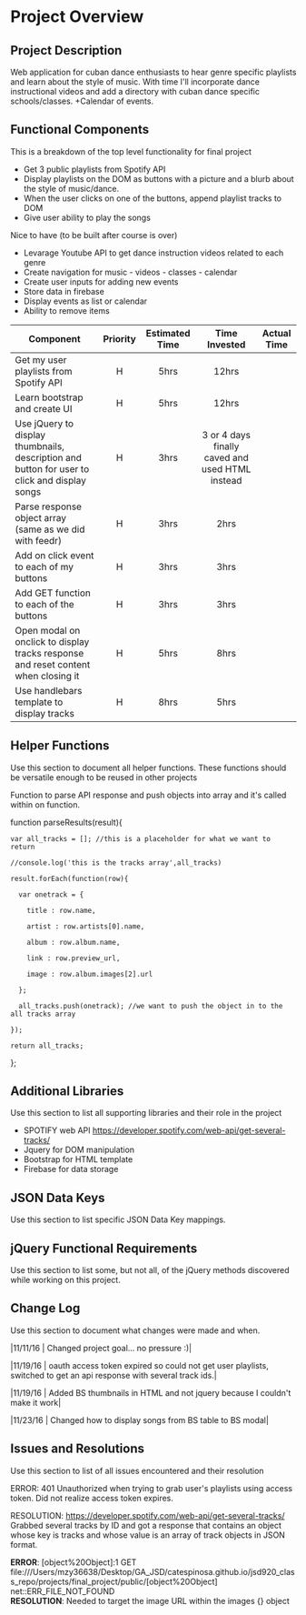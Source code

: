 # Project Overview

## Project Description

Web application for cuban dance enthusiasts to hear genre specific playlists and learn about the style of music. With time I'll incorporate dance instructional videos and add a directory with cuban dance specific schools/classes. +Calendar of events.

## Functional Components 

This is a breakdown of the top level functionality for final project

* Get 3 public playlists from Spotify API
* Display playlists on the DOM as buttons with a picture and a blurb about the style of music/dance.
*  When the user clicks on one of the buttons, append playlist tracks to DOM
* Give user ability to play the songs


Nice to have (to be built after course is over)
* Levarage Youtube API to get dance instruction videos related to each genre
* Create navigation for music - videos - classes - calendar
* Create user inputs for adding new events
* Store data in firebase
* Display events as list or calendar
* Ability to remove items



| Component | Priority | Estimated Time | Time Invested | Actual Time |
| --- | :---: |  :---: | :---: | :---: |
| Get my user playlists from Spotify API | H | 5hrs| 12hrs |  |
| Learn bootstrap and create UI | H | 5hrs| 12hrs |  |
| Use jQuery to display thumbnails, description and button for user to click and display songs | H | 3hrs| 3 or 4 days finally caved and used HTML instead |  |
| Parse response object array (same as we did with feedr) | H | 3hrs| 2hrs |  |
| Add on click event to each of my buttons | H | 3hrs| 3hrs |  |
| Add GET function to each of the buttons | H | 3hrs| 3hrs |  |
| Open modal on onclick to display tracks response and reset content when closing it | H | 5hrs| 8hrs |  |
| Use handlebars template to display tracks  | H | 8hrs| 5hrs |  |





## Helper Functions
Use this section to document all helper functions. These functions should be versatile enough to be reused in other projects

Function to parse API response and push objects into array and it's called within on function.

function parseResults(result){

    var all_tracks = []; //this is a placeholder for what we want to return

    //console.log('this is the tracks array',all_tracks)

    result.forEach(function(row){

      var onetrack = {

        title : row.name,

        artist : row.artists[0].name,

        album : row.album.name,

        link : row.preview_url,

        image : row.album.images[2].url

      };

      all_tracks.push(onetrack); //we want to push the object in to the all tracks array
      
    });

    return all_tracks;
  };



## Additional Libraries
 Use this section to list all supporting libraries and their role in the project

* SPOTIFY web API https://developer.spotify.com/web-api/get-several-tracks/
* Jquery for DOM manipulation
* Bootstrap for HTML template
* Firebase for data storage


## JSON Data Keys
 Use this section to list specific JSON Data Key mappings. 



## jQuery Functional Requirements
 Use this section to list some, but not all, of the jQuery methods discovered while working on this project.
 

## Change Log
 Use this section to document what changes were made and when.

|11/11/16 | Changed project goal... no pressure :)|

|11/19/16 | oauth access token expired so could not get user playlists, switched to get an api response with several track ids.|

|11/19/16 | Added BS thumbnails in HTML and not jquery because I couldn't make it work|

|11/23/16 | Changed how to display songs from BS table to BS modal|


## Issues and Resolutions
 Use this section to list of all issues encountered and their resolution

ERROR: 401 Unauthorized when trying to grab user's playlists using access token. Did not realize access token expires.

RESOLUTION: https://developer.spotify.com/web-api/get-several-tracks/ Grabbed several tracks by ID and got a response that contains an object whose key is tracks and whose value is an array of track objects in JSON format.


**ERROR**: [object%20Object]:1 GET file:///Users/mzy36638/Desktop/GA_JSD/catespinosa.github.io/jsd920_class_repo/projects/final_project/public/[object%20Object] net::ERR_FILE_NOT_FOUND                             
**RESOLUTION**: Needed to target the image URL within the images {} object








